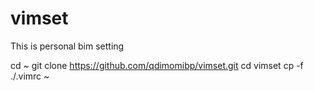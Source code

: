 # vimset
This is personal bim setting

cd ~
git clone https://github.com/qdimomibp/vimset.git
cd vimset
cp -f ./.vimrc ~
